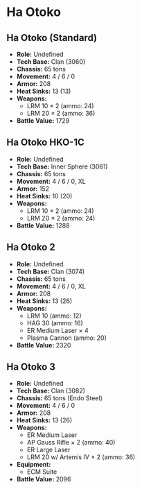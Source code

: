 # Ha Otoko
## Ha Otoko (Standard)
- **Role:** Undefined
- **Tech Base:** Clan (3060)
- **Chassis:** 65 tons
- **Movement:** 4 / 6 / 0
- **Armor:** 208
- **Heat Sinks:** 13 (13)
- **Weapons:**
  - LRM 10 × 2 (ammo: 24)
  - LRM 20 × 2 (ammo: 36)
- **Battle Value:** 1729

## Ha Otoko HKO-1C
- **Role:** Undefined
- **Tech Base:** Inner Sphere (3061)
- **Chassis:** 65 tons
- **Movement:** 4 / 6 / 0, XL
- **Armor:** 152
- **Heat Sinks:** 10 (20)
- **Weapons:**
  - LRM 10 × 2 (ammo: 24)
  - LRM 20 × 2 (ammo: 24)
- **Battle Value:** 1288

## Ha Otoko 2
- **Role:** Undefined
- **Tech Base:** Clan (3074)
- **Chassis:** 65 tons
- **Movement:** 4 / 6 / 0, XL
- **Armor:** 208
- **Heat Sinks:** 13 (26)
- **Weapons:**
  - LRM 10 (ammo: 12)
  - HAG 30 (ammo: 16)
  - ER Medium Laser × 4
  - Plasma Cannon (ammo: 20)
- **Battle Value:** 2320

## Ha Otoko 3
- **Role:** Undefined
- **Tech Base:** Clan (3082)
- **Chassis:** 65 tons (Endo Steel)
- **Movement:** 4 / 6 / 0
- **Armor:** 208
- **Heat Sinks:** 13 (26)
- **Weapons:**
  - ER Medium Laser
  - AP Gauss Rifle × 2 (ammo: 40)
  - ER Large Laser
  - LRM 20 w/ Artemis IV × 2 (ammo: 36)
- **Equipment:**
  - ECM Suite
- **Battle Value:** 2096

